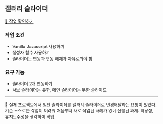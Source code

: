 ## 갤러리 슬라이더
[👀 작업 확인하기](https://sssjsjj.github.io/study/gallery-slider/ "새창")

### 작업 조건
- Vanilla Javascript 사용하기
- 생성자 함수 사용하기
- 슬라이더는 연동과 연동 해제가 자유로워야 함
### 요구 기능
- 슬라이더 2개 연동하기
- 서브 슬라이더는 유한, 메인 슬라이더는 무한 슬라이드   
<hr/>  
💬 실제 프로젝트에서 일반 슬라이더를 갤러리 슬라이더로 변경해달라는 요청이 있었다. 기존 소스로는 작업이 어려워 처음부터 새로 작업된 사례가 있어 진행된 과제. 확장성, 유지보수성을 생각하며 작업.